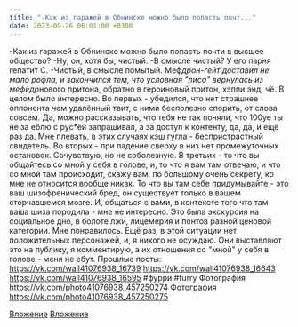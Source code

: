 ```yaml
---
title: "-Как из гаражей в Обнинске можно было попасть почт..."
date: 2023-09-26 06:01:00 +0300
---
```


-Как из гаражей в Обнинске можно было попасть почти в высшее общество?
-Ну, он, хотя бы, чистый.
-В смысле чистый? У его парня гепатит С.
-Чистый, в смысле помытый.
Меф*дрон-гейт доставил не мало рофла, и закончился тем, что условная "лиса" вернулась из мефедр*нового притона, обратно в героиновый притон, хэппи энд, чё.
В целом было интересно. Во первых - убедился, что нет страшнее оппонента чем удалённый твит, с ними бесполезно спорить, от слова совсем. Да, можно рассказывать, что тебя не так поняли, что 100уе ты не за еблю с рус*ёй запрашивал, а за доступ к контенту, да, да, и ещё раз да. Мне плевать, в этих случаях кэш гугла - беспристрастный свидетель.
Во вторых - при падение сверху в низ нет промежуточных остановок. Сочувствую, но не соболезную.
В третьих - то что вы общайтесь со мной у себя в голове, и, то что я вам там отвечаю, и что со мной там происходит, скажу вам, по большому очень секрету, ко мне не относится вообще никак. То что вы там себе придумывайте - это ваш шизофренический бред, он существует только в вашем сторчавшемся мозге. И, общаться с вами, в контексте того что там ваша шиза породила - мне не интересно.
Это была экскурсия на социальное дно, в болоте лжи, лицемерия и понтов разной ценовой категории. Мне понравилось.
Ещё раз, в этой ситуации нет положительных персонажей, и, я никого не осуждаю. Они выставляют это на публику, я комментирую, а их отношения со "мной" у себя в голове - меня не ебут.
Прошлые посты:
https://vk.com/wall41076938_16739
https://vk.com/wall41076938_16643
https://vk.com/wall41076938_16595
#фурри #furry
Фотография
https://vk.com/photo41076938_457250274
Фотография
https://vk.com/photo41076938_457250275

[Вложение](https://vk.com/photo41076938_457250274)
[Вложение](https://vk.com/photo41076938_457250275)
